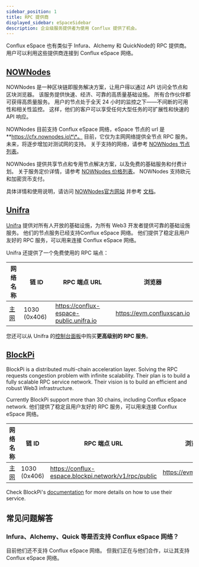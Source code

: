 ```yaml
---
sidebar_position: 1
title: RPC 提供商
displayed_sidebar: eSpaceSidebar
description: 企业级服务提供者为使用 Conflux 提供了机会。
---
```


Conflux eSpace 也有类似于 Infura、Alchemy 和 QuickNode的 RPC 提供商。 用户可以利用这些提供商连接到 Conflux eSpace 网络。

## [NOWNodes](https://nownodes.io/conflux)

NOWNodes 是一种区块链即服务解决方案，让用户得以通过 API 访问全节点和区块浏览器。 该服务提供快速、经济、可靠的高质量基础设施。 所有合作伙伴都可获得高质量服务。
用户的节点处于全天 24 小时的监控之下——不间断的可用性和相关性监控。 这样，他们的客户可以享受任何大型任务的可扩展性和快速的 API 响应。

NOWNodes 目前支持 Conflux eSpace 网络，eSpace 节点的 url 是 \*\*https://cfx.nownodes.io\*\*。 目前，它仅为主网网络提供全节点 RPC 服务。 未来，将逐步增加对测试网的支持。 关于支持的网络，请参考 [NOWNodes 节点列表](https://nownodes.io/nodes)。

NOWNodes 提供共享节点和专用节点解决方案，以及免费的基础服务和付费计划。 关于服务定价详情，请参考 [NOWNodes 价格列表](https://nownodes.io/pricing)。 NOWNodes 支持欧元和加密货币支付。

具体详情和使用说明，请访问 [NOWNodes官方网站](https://nownodes.io) 并参考 [文档](https://documenter.getpostman.com/view/13630829/TVmFkLwy)。

## [Unifra](https://unifra.io/)

[Unifra](https://unifra.io/) 提供对所有人开放的基础设施，为所有 Web3 开发者提供可靠的基础设施服务。 他们的节点服务已经支持Conflux eSpace 网络。
他们提供了稳定且用户友好的 RPC 服务，可以用来连接 Conflux eSpace 网络。

Unifra 还提供了一个免费使用的 RPC 端点：

| 网络名称           | 链 ID                            | RPC 端点 URL                                                                              | 浏览器                                                                        |
| -------------- | ------------------------------- | --------------------------------------------------------------------------------------- | -------------------------------------------------------------------------- |
| [主网](#mainnet) | 1030 (0x406) | https://conflux-espace-public.unifra.io | https://evm.confluxscan.io |

您还可以从 Unifra 的[控制台面板](https://console.unifra.io/)中购买**更高级别的 RPC 服务**。

## [BlockPi](https://blockpi.io/conflux)

BlockPi is a distributed multi-chain acceleration layer. Solving the RPC requests congestion problem with infinite scalability. Their plan is to build a fully scalable RPC service network. Their vision is to build an efficient and robust Web3 infrastructure.

Currently BlockPi support more than 30 chains, including Conflux eSpace network. 他们提供了稳定且用户友好的 RPC 服务，可以用来连接 Conflux eSpace 网络。

| 网络名称           | 链 ID                            | RPC 端点 URL                                                                                           | 浏览器网址                                                                      |
| -------------- | ------------------------------- | ---------------------------------------------------------------------------------------------------- | -------------------------------------------------------------------------- |
| [主网](#mainnet) | 1030 (0x406) | https://conflux-espace.blockpi.network/v1/rpc/public | https://evm.confluxscan.io |

Check BlockPi's [documentation](https://docs.blockpi.io/) for more details on how to use their service.

## 常见问题解答

### Infura、Alchemy、Quick 等是否支持 Conflux eSpace 网络？

目前他们还不支持 Conflux eSpace 网络。 但我们正在与他们合作，以让其支持 Conflux eSpace 网络。
